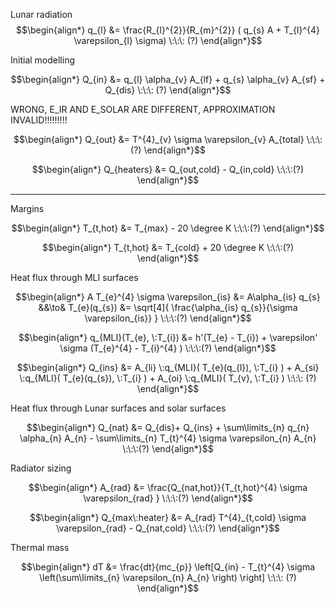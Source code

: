 
Lunar radiation
$$\begin{align*}
q_{l} &= \frac{R_{l}^{2}}{R_{m}^{2}} ( q_{s} A + T_{l}^{4}  \varepsilon_{l} \sigma) \:\:\: (?)
\end{align*}$$


Initial modelling

$$\begin{align*}
Q_{in} &= q_{l} \alpha_{v} A_{lf} + q_{s} \alpha_{v} A_{sf} + Q_{dis} \:\:\: (?)
\end{align*}$$

WRONG, E_IR AND E_SOLAR ARE DIFFERENT, APPROXIMATION INVALID!!!!!!!!!

$$\begin{align*}
Q_{out} &= T^{4}_{v} \sigma \varepsilon_{v} A_{total} \:\:\: (?)
\end{align*}$$

$$\begin{align*}
Q_{heaters} &= Q_{out,cold} - Q_{in,cold} \:\:\:(?)
\end{align*}$$

---

Margins

$$\begin{align*}
T_{t,hot} &= T_{max} - 20 \degree K \:\:\:(?)
\end{align*}$$

$$\begin{align*}
T_{t,hot} &= T_{cold} + 20 \degree K \:\:\:(?)
\end{align*}$$

Heat flux through MLI surfaces

$$\begin{align*}
A T_{e}^{4} \sigma \varepsilon_{is} &= A\alpha_{is} q_{s}  &&\to& T_{e}(q_{s}) &= \sqrt[4]{ \frac{\alpha_{is} q_{s}}{\sigma \varepsilon_{is}} } \:\:\:(?)
\end{align*}$$

$$\begin{align*}
q_{MLI}(T_{e}, \:T_{i}) &= h'(T_{e} - T_{i}) + \varepsilon' \sigma (T_{e}^{4} - T_{i}^{4} ) \:\:\:(?)
\end{align*}$$

$$\begin{align*}
Q_{ins} &= A_{li} \:q_{MLI}( T_{e}(q_{l}), \:T_{i} ) + A_{si} \:q_{MLI}( T_{e}(q_{s}), \:T_{i} ) + A_{oi} \:q_{MLI}( T_{v}, \:T_{i} ) \:\:\: (?)
\end{align*}$$

Heat flux through Lunar surfaces and solar surfaces

$$\begin{align*}
Q_{nat} &= Q_{dis}+ Q_{ins} + \sum\limits_{n} q_{n} \alpha_{n} A_{n} - \sum\limits_{n} T_{t}^{4} \sigma \varepsilon_{n} A_{n} \:\:\:(?)
\end{align*}$$

Radiator sizing

$$\begin{align*}
A_{rad} &= \frac{Q_{nat,hot}}{T_{t,hot}^{4} \sigma \varepsilon_{rad}  } \:\:\:(?)
\end{align*}$$

$$\begin{align*}
Q_{max\:heater} &= A_{rad} T^{4}_{t,cold} \sigma \varepsilon_{rad} - Q_{nat,cold} \:\:\:(?)
\end{align*}$$



Thermal mass

$$\begin{align*}
 dT &= \frac{dt}{mc_{p}} \left[Q_{in} - T_{t}^{4}  \sigma \left(\sum\limits_{n} \varepsilon_{n} A_{n} \right) \right] \:\:\: (?)
\end{align*}$$

